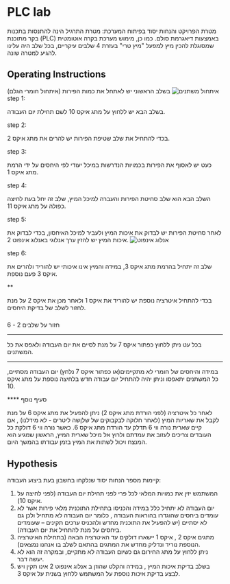 
# PLC lab 

מטרת הפרויקט והנחות יסוד בפיתוח המערכת: 
מטרת התרגיל הינה להתנסות בתכנות בקר מתוכנת (PLC) באמצעות דיאגרמת סולם. 
כמו כן, מימוש מערכת בקרה אוטומטית שמסוגלת להכין מיץ למפעל "מיץ טרי" בעזרת 4 שלבים עיקריים, בכל שלב היה עלינו להגיע למטרה שונה.

## Operating Instructions


בשלב הראשוני יש לאתחל את כמות הפירות (איתחול חומרי הגלם)
![איתחול משתנים](https://user-images.githubusercontent.com/117357699/204156449-73f926a0-8d55-4ca2-be95-4113eada6993.png)
step 1:

בשלב הבא יש ללחוץ על מתג איקס 10 לשם תחילת יום העבודה.

step 2:

בכדי להתחיל את שלב שטיפת הפירות יש להרים את מתג איקס 2.

step 3:

כעט יש לאסוף את הפירות בכמויות הנדרשות במיכל יעודי לפי היחסים על ידי הרמת מתג איקס 1.

step 4:

השלב הבא הוא שלב סחיטת הפירות והעברה למיכל המיץ, שלב זה יחל בעת לחיצה כפולה על מתג איקס 11.

step 5:

לאחר סחיטת הפירות יש לבדוק את איכות המיץ ולעביר למיכל האיחסון, בכדי לבדוק את איכות המיץ יש להזין ערך אנלוגי באנלוג אינפוט 2.
![אנלוג אינפוט](https://user-images.githubusercontent.com/117357699/204156869-4f3117dd-b9b6-49d9-b395-80c401a054d0.png)

step 6:

שלב זה יתחיל בהרמת מתג איקס 3, במידה והמיץ אינו איכותי יש להוריד ולהרים את איקס 3 פעם נוספת.

**

בכדי להתחיל איטרציה נוספת יש להוריד את איקס 1 ולאחר מכן את איקס 2 על מנת לחזור לשלב של בדיקת היחסים.

#####
חזור על שלבים 2 - 6

****

בכל עט ניתן ללחוץ כפתור איקס 7 על מנת לסיים את יום העבודה ולאפס את כל המשתנים.

*****

במידה והיחסים של חומרי לא מתקיימים(או כפתור איקס 7 נלחץ) יום העבודה מסתיים, כל המשתנים יתאפסו וניתן יהיה להתחיל יום עבודה חדש בלחיצה נוספת על מתג איקס 10.



**** סעיף נוסף

לאחר כל איטרציה (לפני הורדת מתג איקס 2) ניתן להפעיל את מתג איקס 6 על מנת לקבל את שאריות המיץ (לאחר חלוקה לבקבוקים של שלןשה ליטרים - לא מידלנו) ,
אם קיים שארית נורה ווי 6 תדלק עד הורדת מתג איקס 6.
כאשר נורה ווי 6 דולקת כל העובדים צריכים לעזוב את עמדתם ולרוץ אל מיכל שארית המיץ, הראשון שמגיע הוא המנצח ויכול לשתות את המיץ בזמן עבודתו בהמשך היום.
## Hypothesis
קיימות מספר הנחות יסוד שנלקחו בחשבון בעת ביצוע העבודה: 
1. המשתמש יזין את כמויות המלאי לכל פרי לפני תחילת יום העבודה (לפני לחיצה על איקס 10).
2. יום העבודה לא יתחיל כלל במידה והכניסו בתחילת התוכנית מלאי פירות אשר לא עומדים ביחסים שהוגדרו בהוראות העבודה , כלומר יום העבודה לא מתחיל ולכן גם לא יסתיים (יש להפעיל את התוכנית מחדש ולהכניס ערכים תקינים – שעומדים ביחסים על מנת להתחיל את יום העבודה).
3. מתגים  איקס 2 , איקס 1 יישארו דולקים עד האיטרציה הבאה (בתחילת האיטרציה הנוספת נוריד ונדליק מחדש את המתגים בהתאם לשלב בו אנחנו נמצאים).
4. ניתן ללחוץ על מתג החירום גם כשיום העבודה לא מתקיים, ובמקרה זה הוא לא יעשה דבר.
5. בשלב בדיקת איכות המיץ , במידה והקלט שהוזן ב  אנלוג אינפוט 2 אינו תקין ויש לבצע בדיקת איכות נוספת על המשתמש ללחוץ בשנית על איקס 3.